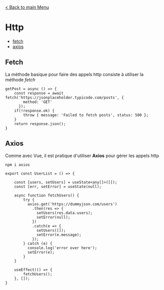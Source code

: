 

[< Back to main Menu](https://github.com/gsoulie/react-resources/blob/master/react-presentation.md)    

# Http

* [fetch](#fetch)     
* [axios](#axios)    

## Fetch

La méthode basique pour faire des appels http consiste à utiliser la méthode *fetch*

````tsx
getPost = async () => {
	const response = await  fetch('https://jsonplaceholder.typicode.com/posts', {
	    method: 'GET'
	  });
	if(!response.ok) {
		throw { message: 'Failed to fetch posts', status: 500 };
	}
	return response.json();
}
````

## Axios

Comme avec Vue, il est pratique d'utiliser **Axios** pour gérer les appels http

````npm i axios````

````tsx
export const UserList = () => {

	const [users, setUsers] = useState<any[]>([]);
	const [err, setError] = useState(null);
	
	async function fetchUsers() {
		try {
		  axios.get('https://dummyjson.com/users')
			.then(res => {
			  setUsers(res.data.users);
			  setError(null);
			})
			.catch(e => {
			  setUsers([]);
			  setError(e.message);
			});
		} catch (e) {
		  console.log('error over here');
		  setError(e);
		}
	}

	useEffect(() => {
		fetchUsers();
	}, []);
}
````
